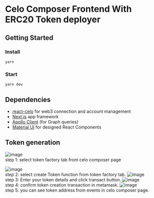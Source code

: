 # Celo Composer Frontend With ERC20 Token deployer

## Getting Started

### Install

```shell
yarn
```

### Start

```shell
yarn dev
```

## Dependencies

- [react-celo](https://www.npmjs.com/package/@celo/react-celo) for web3 connection and account management
- [Next.js](https://nextjs.org/) app framework
- [Apollo Client](https://www.npmjs.com/package/apollo-client) (for Graph queries)
- [Material UI](https://mui.com/getting-started/installation/) for designed React Components

## Token generation
![image](https://user-images.githubusercontent.com/116752881/201358515-97f99d57-ea1a-4695-b74d-c50370229ec7.png) <br>
step 1: select token factory tab from celo composer page

![image](https://user-images.githubusercontent.com/116752881/201358862-356c82d4-041f-4df1-b761-abd5b4cba263.png) <br>
step 2: select create Token function from token factory tab.
![image](https://user-images.githubusercontent.com/116752881/201359285-06745b00-462e-4ff7-830e-894d79726f44.png) <br>
step 3: Enter your token details and click transact button.
![image](https://user-images.githubusercontent.com/116752881/201359774-fc7edc50-d349-4d25-81dc-b0c3ebadb47a.png) <br>
step 4: confirm token creation transaction in metamask.
![image](https://user-images.githubusercontent.com/116752881/201360078-2e681335-48e7-4270-9d3e-e0658d249c79.png) <br>
step 5: you can see token address from events in celo composer page.



